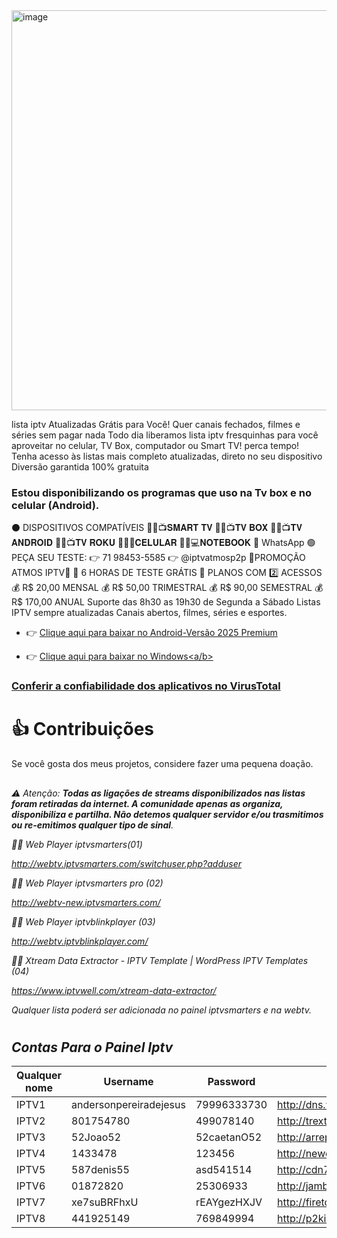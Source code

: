 <img width="640" height="640" alt="image" src="https://github.com/user-attachments/assets/a0e22892-084e-4139-8f09-4addc23e8bd9" />

lista iptv Atualizadas Grátis para Você! Quer canais fechados, filmes e séries sem pagar nada Todo dia liberamos lista iptv fresquinhas para você aproveitar no celular, TV Box, computador ou Smart TV! perca tempo! Tenha acesso às listas mais completo atualizadas, direto no seu dispositivo Diversão garantida 100% gratuita
### Estou disponibilizando os programas que uso na Tv box e no celular (Android).
⚫️ DISPOSITIVOS COMPATÍVEIS
📌🔘📺𝐒𝐌𝐀𝐑𝐓 𝐓𝐕  📌🔘📺𝐓𝐕 𝐁𝐎𝐗  📌🔘📺𝐓𝐕 𝐀𝐍𝐃𝐑𝐎𝐈𝐃  📌🔘📺𝐓𝐕 𝐑𝐎𝐊𝐔 📌🔘📱𝐂𝐄𝐋𝐔𝐋𝐀𝐑  📌🔘💻𝐍𝐎𝐓𝐄𝐁𝐎𝐎𝐊 📲 WhatsApp 🟢 PEÇA SEU TESTE: 👉 71 98453-5585 👉 @iptvatmosp2p
🌟PROMOÇÃO ATMOS IPTV🌟  🎁 6 HORAS DE TESTE GRÁTIS 💚 PLANOS COM 2️⃣ ACESSOS 💰 R$ 20,00 MENSAL 💰 R$ 50,00 TRIMESTRAL 💰 R$ 90,00 SEMESTRAL 💰 R$ 170,00 ANUAL
Suporte das 8h30 as 19h30 de Segunda a Sábado Listas IPTV sempre atualizadas Canais abertos, filmes, séries e esportes.
* 👉 <a href="https://www.mediafire.com/file/4j3fkiyxbmzqlsc/IPTV_Smarters_Pro_v4.0.3_.apk/file" download="filename">Clique aqui para baixar no Android-Versão 2025 Premium</a>

* 👉 <a href="https://tinyurl.com/ycy6wfyp" download="filename">Clique aqui para baixar no Windows<a/b> 

### <a href="https://www.virustotal.com" download="filename">Conferir a confiabilidade dos aplicativos no VirusTotal</a> 
#

# 👍 Contribuições 
 Se você gosta dos meus projetos, considere fazer uma pequena doação.

##

 ### <i class="fa-brands fa-pix">
⚠️ Atenção: <b>Todas as ligações de streams disponibilizados nas listas foram retiradas da internet. A comunidade apenas as organiza, disponibiliza e partilha. Não detemos qualquer servidor e/ou trasmitimos ou re-emitimos qualquer tipo de sinal</b>. 

👨‍💻 Web Player iptvsmarters(01)

http://webtv.iptvsmarters.com/switchuser.php?adduser

👨‍💻 Web Player iptvsmarters pro (02)

http://webtv-new.iptvsmarters.com/


👨‍💻 Web Player iptvblinkplayer (03)

http://webtv.iptvblinkplayer.com/


👨‍💻 Xtream Data Extractor - IPTV Template | WordPress IPTV Templates (04)

https://www.iptvwell.com/xtream-data-extractor/ 




Qualquer lista poderá ser adicionada no painel iptvsmarters e na webtv.

###
#


## Contas Para o Painel Iptv
| Qualquer nome   |Username                |Password                               |URL                                     |
|-----------------|------------------------|---------------------------------------|----------------------------------------|                  
| IPTV1 |andersonpereiradejesus            |79996333730                            |http://dns.whazersnew.store             |
| IPTV2 |801754780                         |499078140                              |http://trexth.xyz:80                    |
| IPTV3 |52Joao52                          |52caetanO52                            |http://arrepiado.xyz                    |
| IPTV4 |1433478                           |123456                                 |http://newoneblack.site                 |
| IPTV5 |587denis55                        |asd541514                              |http://cdn7light.xyz                    |
| IPTV6 |01872820                          |25306933                               |http://jamboso.com                      |  
| IPTV7 |xe7suBRFhxU                       |rEAYgezHXJV                            |http://firetop1.site                    |
| IPTV8 |441925149                         |769849994                              |http://p2king.redemais.click            |
